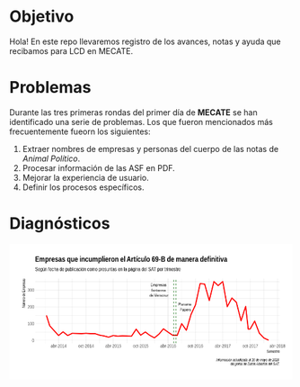 # Objetivo

Hola! En este repo llevaremos registro de los avances, notas y ayuda que recibamos para LCD en MECATE.

# Problemas

Durante las tres primeras rondas del primer día de **MECATE** se han identificado una serie de problemas. Los que fueron mencionados más frecuentemente fueorn los siguientes:

1. Extraer nombres de empresas y personas del cuerpo de las notas de *Animal Político*.
2. Procesar información de las ASF en PDF.
3. Mejorar la experiencia de usuario.
4. Definir los procesos específicos.


# Diagnósticos

![](img/Rplot04.png)